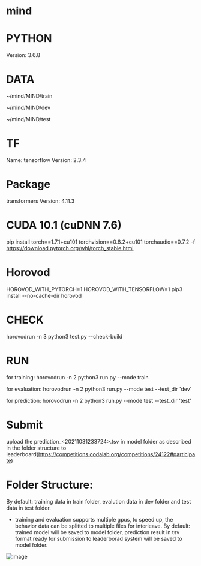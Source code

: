 # mind

# PYTHON
Version: 3.6.8

# DATA
~/mind/MIND/train

~/mind/MIND/dev

~/mind/MIND/test

# TF
Name: tensorflow
Version: 2.3.4

# Package
transformers
Version: 4.11.3

# CUDA 10.1 (cuDNN 7.6)
pip install torch==1.7.1+cu101 torchvision==0.8.2+cu101 torchaudio==0.7.2 -f https://download.pytorch.org/whl/torch_stable.html

# Horovod
HOROVOD_WITH_PYTORCH=1 HOROVOD_WITH_TENSORFLOW=1 pip3 install --no-cache-dir horovod

# CHECK
horovodrun -n 3 python3 test.py --check-build

# RUN
for training: horovodrun -n 2 python3 run.py --mode train

for evaluation: horovodrun -n 2 python3 run.py --mode test --test_dir 'dev'

for prediction: horovodrun -n 2 python3 run.py --mode test --test_dir 'test'

# Submit
upload the prediction_<20211031233724>.tsv in model folder as described in the folder structure to leaderboard(https://competitions.codalab.org/competitions/24122#participate)

# Folder Structure:
By default: training data in train folder, evalution data in dev folder and test data in test folder.
  - training and evaluation supports multiple gpus, to speed up, the behavior data can be splitted to multiple files for interleave.
By default: trained model will be saved to model folder, prediction result in tsv format ready for submission to leaderborad system will be saved to model folder.

![image](https://user-images.githubusercontent.com/28990806/139605879-06eb35b8-5749-4cbf-9977-0ab10d977a54.png)
